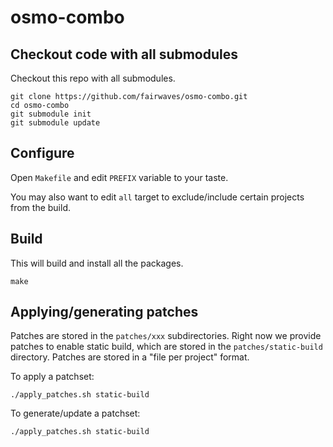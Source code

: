# osmo-combo


## Checkout code with all submodules

Checkout this repo with all submodules.

``` shell
git clone https://github.com/fairwaves/osmo-combo.git
cd osmo-combo
git submodule init
git submodule update
```

## Configure

Open `Makefile` and edit `PREFIX` variable to your taste.

You may also want to edit `all` target to exclude/include certain projects from the build.

## Build

This will build and install all the packages.

```shell
make
```

## Applying/generating patches

Patches are stored in the `patches/xxx` subdirectories. Right now we provide patches to enable
static build, which are stored in the `patches/static-build` directory. Patches are stored in
a "file per project" format.

To apply a patchset:

```shell
./apply_patches.sh static-build
```

To generate/update a patchset:

```shell
./apply_patches.sh static-build
```
